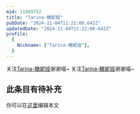 ```yaml
---
mid: 11009752
title: "Tarina-糖妮娅"
pubDate: "2024-11-04T11:22:08.642Z"
updatedDate: "2024-11-04T11:22:08.642Z"
profile:
  {
    Nickname: ["Tarina-糖妮娅"],
  }
---
```


关注[Tarina-糖妮娅](https://space.bilibili.com/11009752)谢谢喵~ 关注[Tarina-糖妮娅](https://space.bilibili.com/11009752)谢谢喵~

## 此条目有待补充
你可以在[这里](https://github.com/Yuhanawa/VTuber.ICU/edit/master/src/content/v/Tarina-糖妮娅/index.md)编辑本文
